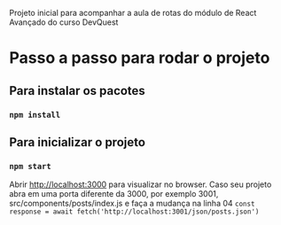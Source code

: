 Projeto inicial para acompanhar a aula de rotas do módulo de React Avançado do curso DevQuest

# Passo a passo para rodar o projeto

## Para instalar os pacotes
### `npm install`

## Para inicializar o projeto
### `npm start`

Abrir [http://localhost:3000](http://localhost:3000) para visualizar no browser.
Caso seu projeto abra em uma porta diferente da 3000, por exemplo 3001, src/components/posts/index.js e faça a mudança na linha 04
`const response = await fetch('http://localhost:3001/json/posts.json')`
